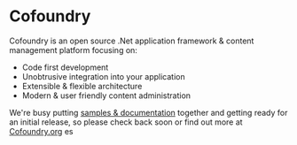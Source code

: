 # Cofoundry

Cofoundry is an open source .Net application framework & content management platform focusing on:

- Code first development
- Unobtrusive integration into your application
- Extensible & flexible architecture
- Modern & user friendly content administration

We're busy putting [samples & documentation](https://github.com/cofoundry-cms/cofoundry/wiki) together and getting ready for an initial release, so please check back soon or find out more at [Cofoundry.org](http://www.cofoundry.org)
es